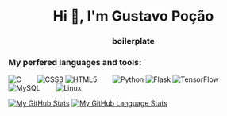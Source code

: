 <h1 align="center">Hi 👋, I'm Gustavo Poção</h1>
<h3 align="center">boilerplate</h3>


<h3 align="left">My perfered languages and tools:</h3>

![C](https://img.shields.io/badge/c-%2300599C.svg?style=for-the-badge&logo=c&logoColor=white) &nbsp;&nbsp;&nbsp;&nbsp;&nbsp;&nbsp;
![CSS3](https://img.shields.io/badge/css3-%231572B6.svg?style=for-the-badge&logo=css3&logoColor=white)
![HTML5](https://img.shields.io/badge/html5-%23E34F26.svg?style=for-the-badge&logo=html5&logoColor=white) &nbsp;&nbsp;&nbsp;&nbsp;&nbsp;&nbsp;
![Python](https://img.shields.io/badge/python-3670A0?style=for-the-badge&logo=python&logoColor=ffdd54)
![Flask](https://img.shields.io/badge/flask-%23000.svg?style=for-the-badge&logo=flask&logoColor=white)
![TensorFlow](https://img.shields.io/badge/TensorFlow-%23FF6F00.svg?style=for-the-badge&logo=TensorFlow&logoColor=white) &nbsp;&nbsp;&nbsp;&nbsp;&nbsp;&nbsp;
![MySQL](https://img.shields.io/badge/mysql-%2300f.svg?style=for-the-badge&logo=mysql&logoColor=white) &nbsp;&nbsp;&nbsp;&nbsp;&nbsp;&nbsp;
![Linux](https://img.shields.io/badge/Linux-FCC624?style=for-the-badge&logo=linux&logoColor=black)


[![My GitHub Stats](https://github-readme-stats.vercel.app/api/?username=gugajazz&count_private=true&theme=tokyonight&showicons=true)]()
[![My GitHub Language Stats](https://github-readme-stats.vercel.app/api/top-langs/?username=gugajazz&langs_count=5&theme=tokyonight)]()
